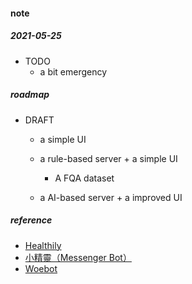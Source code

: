 
#### note  

##### 2021-05-25 
* TODO 
    - a bit emergency   

##### roadmap 
* DRAFT   
    - a simple UI  

    - a rule-based server + a simple UI  
      + A FQA dataset 

    - a AI-based server + a improved UI  



##### reference  
  * [Healthily](https://www.livehealthily.com/about)
  * [小精靈（Messenger Bot）](https://hkfyg.org.hk/zh/2020/06/09/messenger-bot/)  
  * [Woebot](https://woebothealth.com/)
